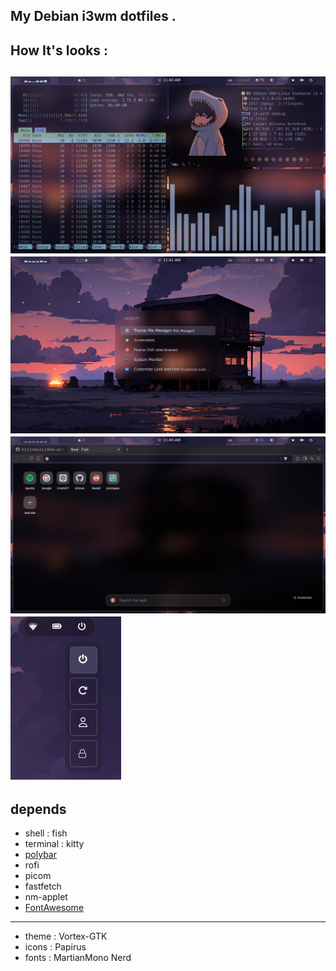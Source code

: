 My Debian i3wm dotfiles .
------------------------
How It's looks : 
----------------
![Alt text](images/o1.png)
![Alt text](images/o2.png)
![Alt text](images/o4.png)
![Alt text](images/o3.png)
--------------------------
depends 
-------
- shell : fish
- terminal : kitty 
- [polybar](https://github.com/jaagr/polybar)
- rofi 
- picom
- fastfetch
- nm-applet
- [FontAwesome](https://github.com/FortAwesome/Font-Awesome)
---------
- theme : Vortex-GTK
- icons : Papirus
- fonts : MartianMono Nerd
